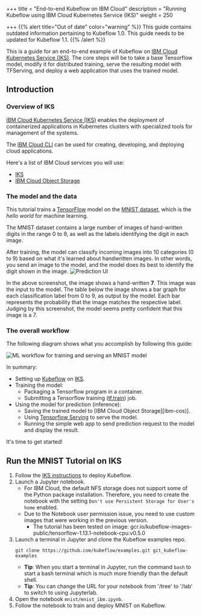+++
title = "End-to-end Kubeflow on IBM Cloud"
description = "Running Kubeflow using IBM Cloud Kubernetes Service (IKS)"
weight = 250
                    
+++
{{% alert title="Out of date" color="warning" %}}
This guide contains outdated information pertaining to Kubeflow 1.0. This guide
needs to be updated for Kubeflow 1.1.
{{% /alert %}}

This is a guide for an end-to-end example of Kubeflow on [IBM Cloud Kubernetes Service (IKS)](https://cloud.ibm.com/docs/containers?topic=containers-getting-started). The core steps will be to take a base Tensorflow model, modify it for distributed training, serve the resulting model with TFServing, and deploy a web application that uses the trained model.

## Introduction
### Overview of IKS

[IBM Cloud Kubernetes Service (IKS)](https://cloud.ibm.com/docs/containers?topic=containers-getting-started) enables the deployment of containerized applications in Kubernetes clusters with specialized tools for management of the systems.

The [IBM Cloud CLI](https://cloud.ibm.com/docs/cli?topic=cloud-cli-getting-started) can be used for creating, developing, and deploying cloud applications.

Here's a list of IBM Cloud services you will use:
* [IKS][iks]
* [IBM Cloud Object Storage][ibm-cos]

### The model and the data

This tutorial trains a [TensorFlow][tensorflow] model on the
[MNIST dataset][mnist-data], which is the *hello world* for machine learning.

The MNIST dataset contains a large number of images of hand-written digits in
the range 0 to 9, as well as the labels identifying the digit in each image.

After training, the model can classify incoming images into 10 categories
(0 to 9) based on what it's learned about handwritten images. In other words,
you send an image to the model, and the model does its best to identify the
digit shown in the image.
<img src="/docs/images/gcp-e2e-ui-prediction.png"
    alt="Prediction UI"
    class="mt-3 mb-3 p-3 border border-info rounded">

In the above screenshot, the image shows a hand-written **7**. This image was
the input to the model. The table below the image shows a bar graph for each
classification label from 0 to 9, as output by the model. Each bar
represents the probability that the image matches the respective label.
Judging by this screenshot, the model seems pretty confident that this image
is a 7.

### The overall workflow

The following diagram shows what you accomplish by following this guide:

<img src="/docs/images/ibm-e2e-kubeflow.png" 
  alt="ML workflow for training and serving an MNIST model"
  class="mt-3 mb-3 border border-info rounded">

In summary:

* Setting up [Kubeflow][kubeflow] on [IKS][iks].
* Training the model:
  * Packaging a Tensorflow program in a container.
  * Submitting a Tensorflow training ([tf.train][tf-train]) job.
* Using the model for prediction (inference):
  * Saving the trained model to [IBM Cloud Object Storage][ibm-cos)].
  * Using [Tensorflow Serving][tf-serving] to serve the model.
  * Running the simple web app to send prediction request to the model and display the result.

It's time to get started!

## Run the MNIST Tutorial on IKS

1. Follow the [IKS instructions](/docs/ibm/install-kubeflow) to deploy Kubeflow.
2. Launch a Jupyter notebook.
    * For IBM Cloud, the default NFS storage does not support some of the Python package installation. Therefore, you need to create the notebook with the setting `Don't use Persistent Storage for User's home` enabled.
    * Due to the Notebook user permission issue, you need to use custom images that were working in the previous version.
        * The tutorial has been tested on image: gcr.io/kubeflow-images-public/tensorflow-1.13.1-notebook-cpu:v0.5.0
3. Launch a terminal in Jupyter and clone the Kubeflow examples repo.
   ```
   git clone https://github.com/kubeflow/examples.git git_kubeflow-examples
   ```
   * **Tip**: When you start a terminal in Jupyter, run the command `bash` to start
      a bash terminal which is much more friendly than the default shell.
   * **Tip**: You can change the URL for your notebook from '/tree' to '/lab' to switch to using Jupyterlab.
4. Open the notebook `mnist/mnist_ibm.ipynb`.
5. Follow the notebook to train and deploy MNIST on Kubeflow.
  

[kubernetes]: https://kubernetes.io/
[kubeflow]: https://www.kubeflow.org/
[iks]: https://www.ibm.com/cloud/container-service/
[ibm-cos]: https://www.ibm.com/cloud/object-storage
[mnist-data]: http://yann.lecun.com/exdb/mnist/index.html
[tensorflow]: https://www.tensorflow.org/
[tf-train]: https://www.tensorflow.org/api_guides/python/train
[tf-serving]: https://www.tensorflow.org/serving/
